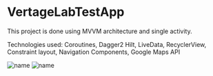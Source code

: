 # VertageLabTestApp

This project is done using MVVM architecture and single activity. 

Technologies used: Coroutines, Dagger2 Hilt, LiveData, RecyclerView, Constraint layout, Navigation Components, Google Maps API

![name](../readme/login.jpg)
![name](../readme/map.jpg)
